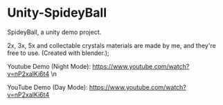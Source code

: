 # Unity-SpideyBall
SpideyBall, a unity demo project.

2x, 3x, 5x and collectable crystals materials are made by me, and they're free to use. (Created with blender.);

Youtube Demo (Night Mode): https://www.youtube.com/watch?v=nP2xaIKi6t4 \n

YouTube Demo (Day Mode):   https://www.youtube.com/watch?v=nP2xaIKi6t4
